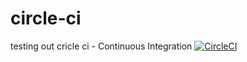 # circle-ci
testing out cricle ci - Continuous Integration
[![CircleCI](https://circleci.com/gh/mattclifford1/circle-ci/tree/main.svg?style=svg)](https://circleci.com/gh/mattclifford1/circle-ci/tree/main)
